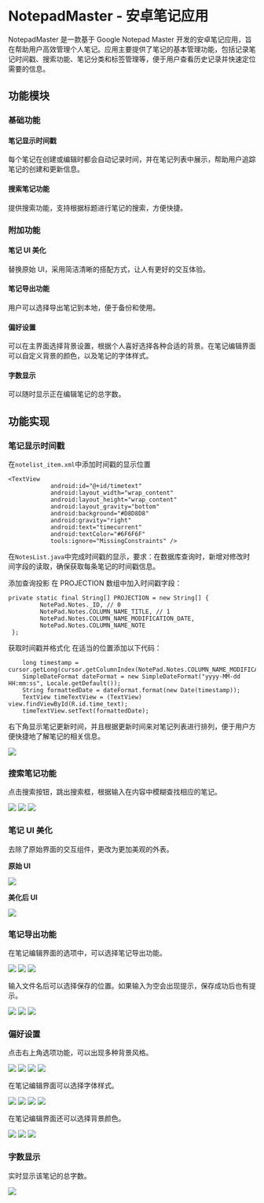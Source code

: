 # NotepadMaster - 安卓笔记应用

NotepadMaster 是一款基于 Google Notepad Master 开发的安卓笔记应用，旨在帮助用户高效管理个人笔记。应用主要提供了笔记的基本管理功能，包括记录笔记时间戳、搜索功能、笔记分类和标签管理等，便于用户查看历史记录并快速定位需要的信息。

## 功能模块

### 基础功能

#### 笔记显示时间戳
每个笔记在创建或编辑时都会自动记录时间，并在笔记列表中展示，帮助用户追踪笔记的创建和更新信息。

#### 搜索笔记功能
提供搜索功能，支持根据标题进行笔记的搜索，方便快捷。

### 附加功能

#### 笔记 UI 美化
替换原始 UI，采用简洁清晰的搭配方式，让人有更好的交互体验。

#### 笔记导出功能
用户可以选择导出笔记到本地，便于备份和使用。

#### 偏好设置
可以在主界面选择背景设置，根据个人喜好选择各种合适的背景。在笔记编辑界面可以自定义背景的颜色，以及笔记的字体样式。

#### 字数显示
可以随时显示正在编辑笔记的总字数。

## 功能实现

### 笔记显示时间戳
在`notelist_item.xml`中添加时间戳的显示位置

```
<TextView
            android:id="@+id/timetext"
            android:layout_width="wrap_content"
            android:layout_height="wrap_content"
            android:layout_gravity="bottom"
            android:background="#D8D8D8"
            android:gravity="right"
            android:text="timecurrent"
            android:textColor="#6F6F6F"
            tools:ignore="MissingConstraints" />
```

在`NotesList.java`中完成时间戳的显示，要求：在数据库查询时，新增对修改时间字段的读取，确保获取每条笔记的时间戳信息。

添加查询投影
在 PROJECTION 数组中加入时间戳字段：

```
private static final String[] PROJECTION = new String[] {
         NotePad.Notes._ID, // 0
         NotePad.Notes.COLUMN_NAME_TITLE, // 1
         NotePad.Notes.COLUMN_NAME_MODIFICATION_DATE,
         NotePad.Notes.COLUMN_NAME_NOTE
 };
```

获取时间戳并格式化
在适当的位置添加以下代码：

```
    long timestamp = cursor.getLong(cursor.getColumnIndex(NotePad.Notes.COLUMN_NAME_MODIFICATION_DATE));
    SimpleDateFormat dateFormat = new SimpleDateFormat("yyyy-MM-dd HH:mm:ss", Locale.getDefault());
    String formattedDate = dateFormat.format(new Date(timestamp));
    TextView timeTextView = (TextView) view.findViewById(R.id.time_text);
    timeTextView.setText(formattedDate);
```

右下角显示笔记更新时间，并且根据更新时间来对笔记列表进行排列，便于用户方便快捷地了解笔记的相关信息。

![](./001.png)

### 搜索笔记功能
点击搜索按钮，跳出搜索框，根据输入在内容中模糊查找相应的笔记。

![](./001.png)
![](./001.png)
![](./001.png)

### 笔记 UI 美化
去除了原始界面的交互组件，更改为更加美观的外表。

**原始 UI**

![](./001.png)  

**美化后 UI**

![](./001.png)

### 笔记导出功能
在笔记编辑界面的选项中，可以选择笔记导出功能。

![](./001.png)
![](./001.png)
![](./001.png)

输入文件名后可以选择保存的位置。如果输入为空会出现提示，保存成功后也有提示。

![](./001.png)
![](./001.png)
![](./001.png)

### 偏好设置
点击右上角选项功能，可以出现多种背景风格。

![](./001.png)
![](./001.png)
![](./001.png)
![](./001.png)

在笔记编辑界面可以选择字体样式。

![](./001.png)
![](./001.png)
![](./001.png)
![](./001.png)

在笔记编辑界面还可以选择背景颜色。

![](./001.png)
![](./001.png)
![](./001.png)

### 字数显示
实时显示该笔记的总字数。

![](./001.png)

